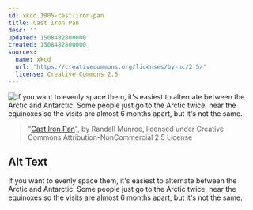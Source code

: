 ```yaml
---
id: xkcd.1905-cast-iron-pan
title: Cast Iron Pan
desc: ''
updated: 1508482800000
created: 1508482800000
sources:
  name: xkcd
  url: 'https://creativecommons.org/licenses/by-nc/2.5/'
  license: Creative Commons 2.5
---
```

![If you want to evenly space them, it's easiest to alternate between the Arctic and Antarctic. Some people just go to the Arctic twice, near the equinoxes so the visits are almost 6 months apart, but it's not the same.](https://imgs.xkcd.com/comics/cast_iron_pans.png)
> "[Cast Iron Pan](https://xkcd.com/1905/)", by Randall Munroe, licensed under Creative Commons Attribution-NonCommercial 2.5 License

## Alt Text
If you want to evenly space them, it's easiest to alternate between the Arctic and Antarctic. Some people just go to the Arctic twice, near the equinoxes so the visits are almost 6 months apart, but it's not the same.

